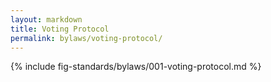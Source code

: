 ```yaml
---
layout: markdown
title: Voting Protocol
permalink: bylaws/voting-protocol/
---
```


{% include fig-standards/bylaws/001-voting-protocol.md %}
